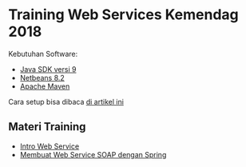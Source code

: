 # Training Web Services Kemendag 2018 #

Kebutuhan Software:

* [Java SDK versi 9](http://www.oracle.com/technetwork/java/javase/downloads/jdk9-downloads-3848520.html)
* [Netbeans 8.2](https://netbeans.org/downloads/)
* [Apache Maven](http://www-us.apache.org/dist/maven/maven-3/3.5.2/binaries/apache-maven-3.5.2-bin.zip)

Cara setup bisa dibaca [di artikel ini](https://software.endy.muhardin.com/java/persiapan-coding-java/)

## Materi Training ##

* [Intro Web Service](catatan/konsep-webservice.md)
* [Membuat Web Service SOAP dengan Spring](catatan/soap-dengan-spring.md)
